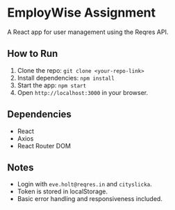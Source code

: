 # EmployWise Assignment

A React app for user management using the Reqres API.

## How to Run
1. Clone the repo: `git clone <your-repo-link>`
2. Install dependencies: `npm install`
3. Start the app: `npm start`
4. Open `http://localhost:3000` in your browser.

## Dependencies
- React
- Axios
- React Router DOM

## Notes
- Login with `eve.holt@reqres.in` and `cityslicka`.
- Token is stored in localStorage.
- Basic error handling and responsiveness included.